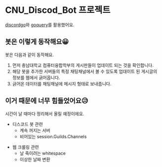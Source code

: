 # CNU_Discod_Bot 프로젝트

[discordgo](https://github.com/bwmarrin/discordgo)와 [goquery](https://github.com/PuerkitoBio/goquery)를 활용했어요.

## 봇은 이렇게 동작해요😀

봇은 다음과 같이 동작해요.

1. 먼저 충남대학교 컴퓨터융합학부의 게시판들이 업데이트 되는 것을 확인합니다.
2. 해당 봇을 추가한 서버들의 특정 채팅채널에서 볼 수 있도록 업데이트 된 게시글의 정보를 웹에서 긁어옵니다.
3. 긁어온 데이터를 채팅채널에 메시지 형태로 보내줍니다.

## 이거 때문에 너무 힘들었어요😥

시간이 날 때마다 정리해서 올릴 예정이에요.

- 디스코드 봇 관련
  - 계속 꺼지는 서버
  - 비어있는 session.Guilds.Channels

* 웹 크롤링 관련
  - 날 죽이려는 whitespace
  - 이상한 날짜 변환
